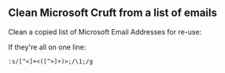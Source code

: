 ## Clean Microsoft Cruft from a list of emails

Clean a copied list of Microsoft Email Addresses for re-use:

If they're all on one line:

```regex
:s/[^<]+<([^>]+)>;/\1;/g
```

